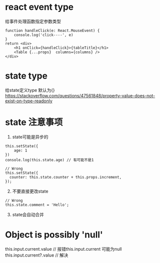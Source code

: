 # react event type
给事件处理函数指定参数类型
```
function handleClick(e: React.MouseEvent) {
    console.log('click----', e)
}
return <div>
    <h1 onClick={handleClick}>{tableTitle}</h1>
    <Table {...props}  columns={columns} />
</div>
```
# state type
给state定义type 默认为{}
https://stackoverflow.com/questions/47561848/property-value-does-not-exist-on-type-readonly

# state 注意事项
1. state可能是异步的
```
this.setState({
    age: 1
})
console.log(this.state.age) // 有可能不是1
```
```
// Wrong
this.setState({
  counter: this.state.counter + this.props.increment,
});
```
2. 不要直接更改state
```
// Wrong
this.state.comment = 'Hello';
```
3. state会自动合并
# Object is possibly 'null'
this.input.current.value // 报错this.input.current 可能为null
this.input.current?.value // 解决